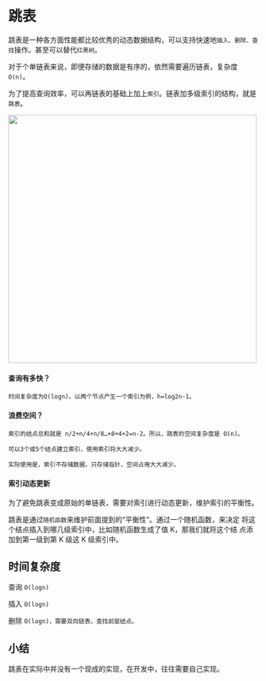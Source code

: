 # 跳表

跳表是一种各方面性能都比较优秀的动态数据结构，可以支持快速地`插入、删除、查找`操作。甚至可以替代`红黑树`。

对于个单链表来说，即便存储的数据是有序的，依然需要遍历链表，复杂度`O(n)`。

为了提高查询效率，可以再链表的基础上加上`索引`。链表加多级索引的结构，就是`跳表`。

<img src="https://static001.geekbang.org/resource/image/49/65/492206afe5e2fef9f683c7cff83afa65.jpg" width=500>

#### 查询有多快？

`时间复杂度为O(logn)。以两个节点产生一个索引为例，h=log2n-1。`

#### 浪费空间？

`索引的结点总和就是 n/2+n/4+n/8…+8+4+2=n-2。所以，跳表的空间复杂度是 O(n)。`

`可以3个或5个结点建立索引，使用索引将大大减少。`

`实际使用是，索引不存储数据，只存储指针，空间占用大大减少。`

#### 索引动态更新

为了避免跳表变成原始的单链表，需要对索引进行动态更新，维护索引的平衡性。

跳表是通过`随机函数`来维护前面提到的“平衡性”。通过一个随机函数，来决定
将这个结点插入到哪几级索引中，比如随机函数生成了值 K，那我们就将这个结
点添加到第一级到第 K 级这 K 级索引中。


## 时间复杂度

查询  `O(logn)`

插入  `O(logn)`

删除  `O(logn)，需要双向链表，查找前驱结点。`

## 小结

跳表在实际中并没有一个现成的实现，在开发中，往往需要自己实现。
